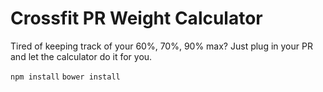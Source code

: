# Crossfit PR Weight Calculator

Tired of keeping track of your 60%, 70%, 90% max? Just plug in your PR and let the calculator do it for you.

<code>npm install</code>
<code>bower install</code>
